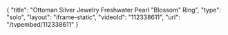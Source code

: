 {
    "title": "Ottoman Silver Jewelry Freshwater Pearl \"Blossom\" Ring",
    "type": "solo",
    "layout": "iframe-static",
    "videoId": "112338611",
    "url": "\/tvpembed\/112338611"
}